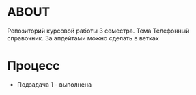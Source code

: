 # ABOUT
Репозиторий курсовой работы 3 семестра. Тема Телефонный справочник. За апдейтами можно сделать в ветках

# Процесс
- Подзадача 1 - выполнена


